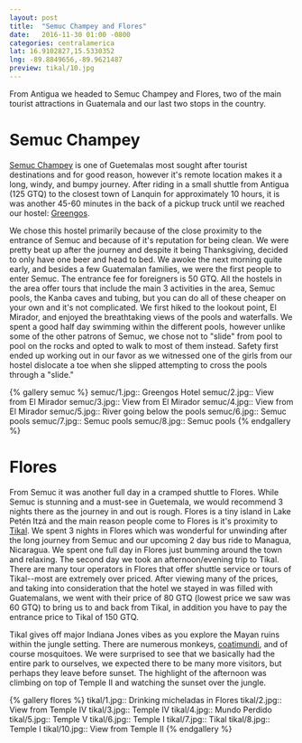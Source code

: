 ```yaml
---
layout: post
title:  "Semuc Champey and Flores"
date:   2016-11-30 01:00 -0800
categories: centralamerica
lat: 16.9102827,15.5330352
lng: -89.8849656,-89.9621487
preview: tikal/10.jpg
---
```


From Antigua we headed to Semuc Champey and Flores, two of the main tourist attractions in Guatemala and our last two stops in the country.

<!--more-->

# Semuc Champey

[Semuc Champey](https://www.tripadvisor.com/Attraction_Review-g303868-d600477-Reviews-Semuc_Champey-Lanquin_Alta_Verapaz_Department.html) is one of Guetemalas most sought after tourist destinations
and for good reason, however it's remote location makes it a long, windy, and bumpy journey. After riding in a small shuttle from Antigua (125 GTQ) to the closest town of Lanquin for
approximately 10 hours, it is was another 45-60 minutes in the back of a pickup truck until we reached our hostel:
[Greengos](https://www.tripadvisor.com/Hotel_Review-g303868-d6688069-Reviews-Greengo_s_Hotel-Lanquin_Alta_Verapaz_Department.html).

We chose this hostel primarily because of the close proximity to the entrance of Semuc and because of it's reputation for being clean. We were pretty beat up after the journey and despite it being
Thanksgiving, decided to only have one beer and head to bed. We awoke the next morning quite early, and besides a few Guatemalan families, we were the first people to enter Semuc. The entrance fee
for foreigners is 50 GTQ. All the hostels in the area offer tours that include the main 3 activities in the area, Semuc pools, the Kanba caves and tubing, but you can do all of these cheaper on your
own and it's not complicated. We first hiked to the lookout point, El Mirador, and enjoyed the breathtaking views of the pools and waterfalls. We spent a good half day swimming within the different
pools, however unlike some of the other patrons of Semuc, we chose not to "slide" from pool to pool on the rocks and opted to walk to most of them instead. Safety first ended up working out in our
favor as we witnessed one of the girls from our hostel dislocate a toe when she slipped attempting to cross the pools through a "slide."

{% gallery semuc %}
semuc/1.jpg:: Greengos Hotel
semuc/2.jpg:: View from El Mirador
semuc/3.jpg:: View from El Mirador
semuc/4.jpg:: View from El Mirador
semuc/5.jpg:: River going below the pools
semuc/6.jpg:: Semuc pools
semuc/7.jpg:: Semuc pools
semuc/8.jpg:: Semuc pools
{% endgallery %}

# Flores

From Semuc it was another full day in a cramped shuttle to Flores. While Semuc is stunning and a must-see in Guetemala, we would recommend 3 nights there as the journey in and out is rough.
Flores is a tiny island in Lake Petén Itzá and the main reason people come to Flores is it's proximity to [Tikal](https://en.wikipedia.org/wiki/Tikal). We spent 3 nights in Flores which was
wonderful for unwinding after the long journey from Semuc and our upcoming 2 day bus ride to Managua, Nicaragua. We spent one full day in Flores just bumming around the town and relaxing.
The second day we took an afternoon/evening trip to Tikal. There are many tour operators in Flores that offer shuttle service or tours of Tikal--most are extremely over priced. After viewing
many of the prices, and taking into consideration that the hotel we stayed in was filled with Guatemalans, we went with their price of 80 GTQ (lowest price we saw was 60 GTQ) to bring us to
and back from Tikal, in addition you have to pay the entrance price to Tikal of 150 GTQ.

Tikal gives off major Indiana Jones vibes as you explore the Mayan ruins within the jungle setting. There are numerous monkeys, [coatimundi](https://en.wikipedia.org/wiki/White-nosed_coati),
and of course mosquitoes. We were surprised to see that we basically had the entire park to ourselves, we expected there to be many more visitors, but perhaps they leave before sunset. The
highlight of the afternoon was climbing on top of Temple II and watching the sunset over the jungle.

{% gallery flores %}
tikal/1.jpg:: Drinking micheladas in Flores
tikal/2.jpg:: View from Temple IV
tikal/3.jpg:: Temple IV
tikal/4.jpg:: Mundo Perdido
tikal/5.jpg:: Temple V
tikal/6.jpg:: Temple I
tikal/7.jpg:: Tikal
tikal/8.jpg:: Temple I
tikal/10.jpg:: View from Temple II
{% endgallery %}